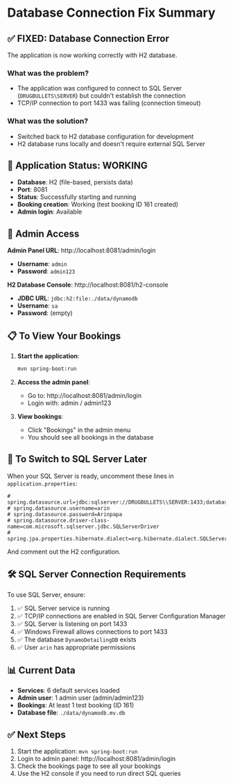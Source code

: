 # Database Connection Fix Summary

## ✅ FIXED: Database Connection Error

The application is now working correctly with H2 database.

### What was the problem?
- The application was configured to connect to SQL Server (`DRUGBULLETS\SERVER`) but couldn't establish the connection
- TCP/IP connection to port 1433 was failing (connection timeout)

### What was the solution?
- Switched back to H2 database configuration for development
- H2 database runs locally and doesn't require external SQL Server

## 🚀 Application Status: WORKING

- **Database**: H2 (file-based, persists data)
- **Port**: 8081
- **Status**: Successfully starting and running
- **Booking creation**: Working (test booking ID 161 created)
- **Admin login**: Available

## 🔑 Admin Access

**Admin Panel URL**: http://localhost:8081/admin/login
- **Username**: `admin`  
- **Password**: `admin123`

**H2 Database Console**: http://localhost:8081/h2-console
- **JDBC URL**: `jdbc:h2:file:./data/dynamodb`
- **Username**: `sa`
- **Password**: (empty)

## 📋 To View Your Bookings

1. **Start the application**:
   ```bash
   mvn spring-boot:run
   ```

2. **Access the admin panel**:
   - Go to: http://localhost:8081/admin/login
   - Login with: admin / admin123

3. **View bookings**:
   - Click "Bookings" in the admin menu
   - You should see all bookings in the database

## 🔄 To Switch to SQL Server Later

When your SQL Server is ready, uncomment these lines in `application.properties`:

```properties
# spring.datasource.url=jdbc:sqlserver://DRUGBULLETS\\SERVER:1433;databaseName=DynamoDetailingDB;encrypt=false;trustServerCertificate=true;loginTimeout=30
# spring.datasource.username=arin
# spring.datasource.password=Arinpapa
# spring.datasource.driver-class-name=com.microsoft.sqlserver.jdbc.SQLServerDriver
# spring.jpa.properties.hibernate.dialect=org.hibernate.dialect.SQLServerDialect
```

And comment out the H2 configuration.

## 🛠 SQL Server Connection Requirements

To use SQL Server, ensure:
1. ✅ SQL Server service is running
2. ✅ TCP/IP connections are enabled in SQL Server Configuration Manager
3. ✅ SQL Server is listening on port 1433
4. ✅ Windows Firewall allows connections to port 1433
5. ✅ The database `DynamoDetailingDB` exists
6. ✅ User `arin` has appropriate permissions

## 📊 Current Data

- **Services**: 6 default services loaded
- **Admin user**: 1 admin user (admin/admin123)
- **Bookings**: At least 1 test booking (ID 161)
- **Database file**: `./data/dynamodb.mv.db`

## ✅ Next Steps

1. Start the application: `mvn spring-boot:run`
2. Login to admin panel: http://localhost:8081/admin/login
3. Check the bookings page to see all your bookings
4. Use the H2 console if you need to run direct SQL queries
